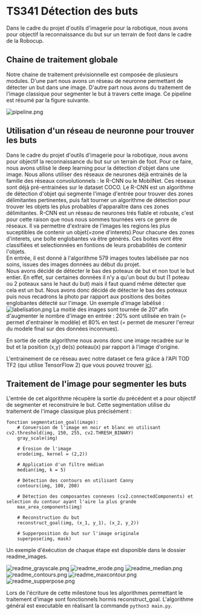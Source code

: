 # TS341 Détection des buts

Dans le cadre du projet d'outils d'imagerie pour la robotique, nous avons pour objectif la reconnaissance du but sur un terrain de foot dans le cadre de la Robocup.

## Chaine de traitement globale

Notre chaine de traitement prévisionnelle est composée de plusieurs modules. D'une part nous avons un réseau de neuronne permettant de détecter un but dans une image. D'autre part nous avons du traitement de l'image classique pour segmenter le but à travers cette image. Ce pipeline est résumé par la figure suivante.

![pipeline.png](readme_images/pipeline.png)

## Utilisation d'un réseau de neuronne pour trouver les buts

Dans le cadre du projet d'outils d'imagerie pour la robotique, nous avons pour objectif la reconnaissance du but sur un terrain de foot. Pour ce faire, nous avons utilisé le deep learning pour la détection d'objet dans une image. Nous allons utiliser des réseaux de neurones déjà entrainés de la famille des réseaux convolutionnels : le R-CNN ou le MobilNet.  Ces réseaux sont déjà pré-entrainées sur le dataset COCO. Le R-CNN est un algorithme de détection d'objet qui segmente l'image d'entrée pour trouver des zones délimitantes pertinentes, puis fait tourner un algorithme de détection pour trouver les objets les plus probables d'apparaître dans ces zones délimitantes. R-CNN est un réseau de neurones trés fiable et robuste, c'est pour cette raison que nous nous sommes tournées vers ce genre de réseaux. Il va permettre d'extraire de l'images les regions les plus suceptibles de contenir un objet(=zone d'interets).Pour chacune des zones d'interets, une boîte englobantes va être générés. Ces boites vont être classifiées et selectionnées en fontions de leurs probabilités de contenir l'objets.   
En entrée, il est donné à l'algorithme 579 images toutes labélisée par nos soins, issues des images données au début du projet.  
Nous avons décidé de détecter le bas des poteaux de but et non tout le but entier. En effet, sur certaines données il n'y a qu'un bout du but (1 poteau ou 2 poteaux sans le haut du but) mais il faut quand même détecter que cela est un but. Nous avons donc décidé de détecter le bas des poteaux puis nous recadrons la photo par rapport aux positions des boites englobantes détecté sur l'image. 
Un exemple d'image labélisé :  
![labelisation.png](readme_images/labelisation.png)
La moitié des images sont tournée de 20° afin d'augmenter le nombre d'image en entrée : 20% sont utilisée en train (= permet
d'entrainer le modèle) et 80% en test (= permet de mesurer l'erreur du modele final sur des données inconnues).

En sortie de cette algorithme nous avons donc une image recadrée sur le but et la position (x,y) de(s) poteau(x) par rapport à l'image d'origine.  

L'entrainement de ce réseau avec notre dataset ce fera grâce à l'API TOD TF2 (qui utilise TensorFlow 2) que vous pouvez trouver [ici](https://github.com/cjlux/tod_tf2_tools).

## Traitement de l'image pour segmenter les buts

L'entrée de cet algorithme récupère la sortie du précédent et a pour objectif de segmenter et reconstruire le but. Cette segmentation utilise du traitement de l'image classique plus précisément :

```
fonction segmentation_goal(image):
    # Conversion de l'image en noir et blanc en utilisant cv2.threshold(img, 150, 255, cv2.THRESH_BINARY)
    gray_scale(img) 
    
    # Érosion de l'image
    erode(img, kernel = (2,2))
    
    # Application d'un filtre médian
    median(img, k = 5)
    
    # Détection des contours en utilisant Canny
    contours(img, 100, 200)
    
    # Détection des composantes connexes (cv2.connectedComponents) et selection du contour ayant l'aire la plus grande
    max_area_components(img)
    
    # Reconstruction du but 
    reconstruct_goal(img, (x_1, y_1), (x_2, y_2))
    
    # Supperposition du but sur l'image originale
    superpose(img, mask)
```

Un exemple d'éxécution de chaque étape est disponible dans le dossier readme_images.

![readme_grayscale.png](readme_images/readme_grayscale.png)
![readme_erode.png](readme_images/readme_erode.png)
![readme_median.png](readme_images/readme_median.png)
![readme_contours.png](readme_images/readme_contours.png)
![readme_maxcontour.png](readme_images/readme_maxcontour.png)
![readme_supperpose.png](readme_images/readme_supperpose.png)

Lors de l'écriture de cette milestone tous les algorithmes permettant le traitement d'image sont fonctionnels hormis reconstruct_goal. L'algorithme général est executable en réalisant la commande `python3 main.py`.
